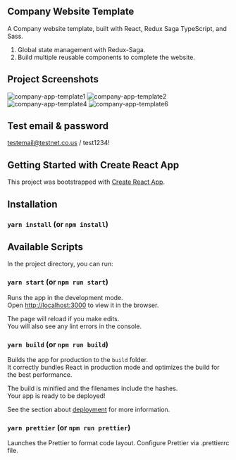 ## Company Website Template

A Company website template, built with React, Redux Saga TypeScript, and Sass.
1. Global state management with Redux-Saga.
2. Build multiple reusable components to complete the website.

## Project Screenshots
![company-app-template1](https://user-images.githubusercontent.com/60259324/181936904-ddc6b723-5f93-4e0f-91bc-ddb3c186a3c2.png)
![company-app-template2](https://user-images.githubusercontent.com/60259324/181936911-221f86cb-f92a-421c-b1cf-dfb5bf4235d4.png)
![company-app-template4](https://user-images.githubusercontent.com/60259324/181936914-aa783b61-e789-48db-9a48-c0f19de7cd5a.png)
![company-app-template6](https://user-images.githubusercontent.com/60259324/181936918-48ab0759-4fc4-4efa-a20e-189f2fe85870.png)

## Test email & password
testemail@testnet.co.us / test1234!

## Getting Started with Create React App

This project was bootstrapped with [Create React App](https://github.com/facebook/create-react-app).

## Installation

### `yarn install` (or `npm install`)

## Available Scripts

In the project directory, you can run:

### `yarn start` (or `npm run start`)

Runs the app in the development mode.\
Open [http://localhost:3000](http://localhost:3000) to view it in the browser.

The page will reload if you make edits.\
You will also see any lint errors in the console.

### `yarn build` (or `npm run build`)

Builds the app for production to the `build` folder.\
It correctly bundles React in production mode and optimizes the build for the best performance.

The build is minified and the filenames include the hashes.\
Your app is ready to be deployed!

See the section about [deployment](https://facebook.github.io/create-react-app/docs/deployment) for more information.

### `yarn prettier` (or `npm run prettier`)

Launches the Prettier to format code layout. Configure Prettier via .prettierrc file.
